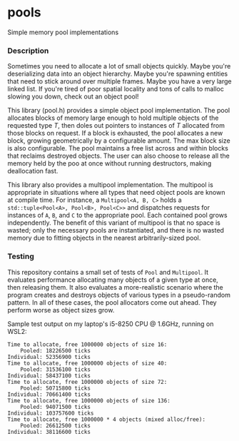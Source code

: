 # pools
Simple memory pool implementations

### Description
Sometimes you need to allocate a lot of small objects quickly. Maybe you're deserializing data into an object hierarchy. Maybe you're spawning entities that need to stick around over multiple frames. Maybe you have a very large linked list. If you're tired of poor spatial locality and tons of calls to malloc slowing you down, check out an object pool!

This library (pool.h) provides a simple object pool implementation. The pool allocates blocks of memory large enough to hold multiple objects of the requested type _T_, then doles out pointers to instances of _T_ allocated from those blocks on request. If a block is exhausted, the pool allocates a new block, growing geometrically by a configurable amount. The max block size is also configurable. The pool maintains a free list across and within blocks that reclaims destroyed objects. The user can also choose to release all the memory held by the poo at once without running destructors, making deallocation fast.

This library also provides a multipool implementation. The multipool is appropriate in situations where all types that need object pools are known at compile time. For instance, a `Multipool<A, B, C>` holds a `std::tuple<Pool<A>, Pool<B>, Pool<C>>` and dispatches requests for instances of `A`, `B`, and `C` to the appropriate pool. Each contained pool grows independently. The benefit of this variant of multipool is that no space is wasted; only the necessary pools are instantiated, and there is no wasted memory due to fitting objects in the nearest arbitrarily-sized pool.

### Testing
This repository contains a small set of tests of `Pool` and `Multipool`. It evaluates performance allocating many objects of a given type at once, then releasing them. It also evaluates a more-realistic scenario where the program creates and destroys objects of various types in a pseudo-random pattern. In all of these cases, the pool allocators come out ahead. They perform worse as object sizes grow.

Sample test output on my laptop's i5-8250 CPU @ 1.6GHz, running on WSL2:

```
Time to allocate, free 1000000 objects of size 16:
    Pooled: 18226500 ticks
Individual: 52356900 ticks
Time to allocate, free 1000000 objects of size 40:
    Pooled: 31536100 ticks
Individual: 58437100 ticks
Time to allocate, free 1000000 objects of size 72:
    Pooled: 50715800 ticks
Individual: 70661400 ticks
Time to allocate, free 1000000 objects of size 136:
    Pooled: 94071500 ticks
Individual: 103757600 ticks
Time to allocate, free 1000000 * 4 objects (mixed alloc/free):
    Pooled: 26612500 ticks
Individual: 38116600 ticks
```
